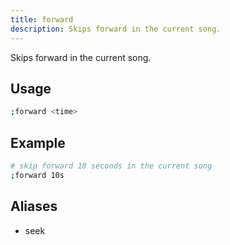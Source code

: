 ```yaml
---
title: forward
description: Skips forward in the current song.
---
```


Skips forward in the current song.

## Usage

```sh
;forward <time>
```

## Example

```sh
# skip forward 10 seconds in the current song
;forward 10s
```

## Aliases

- seek
